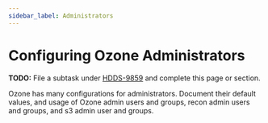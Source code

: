 ```yaml
---
sidebar_label: Administrators
---
```


# Configuring Ozone Administrators

**TODO:** File a subtask under [HDDS-9859](https://issues.apache.org/jira/browse/HDDS-9859) and complete this page or section.

Ozone has many configurations for administrators. Document their default values, and usage of Ozone admin users and groups, recon admin users and groups, and s3 admin user and groups.
